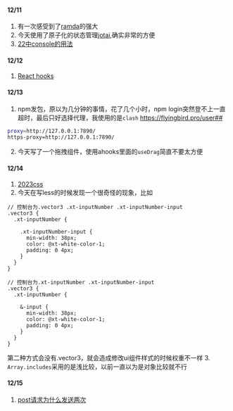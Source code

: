 #### 12/11

1. 有一次感受到了[ramda](https://ramdajs.com/docs)的强大
2. 今天使用了原子化的状态管理[jotai](https://jotai.org/docs/core/use-atom),确实非常的方便
3. [22中console的用法](https://zhuanlan.zhihu.com/p/662437488)

#### 12/12
1. [React hooks](https://mp.weixin.qq.com/s/rMGraYV-gr9xkkewyeTBjA)

#### 12/13
1. npm发包，原以为几分钟的事情，花了几个小时，npm login突然登不上一直超时，最后只好选择代理，我使用的是`clash`
https://flyingbird.pro/user##
``` bash
proxy=http://127.0.0.1:7890/
https-proxy=http://127.0.0.1:7890/
```
2. 今天写了一个拖拽组件，使用ahooks里面的`useDrag`简直不要太方便

#### 12/14
1. [2023css](https://mp.weixin.qq.com/s/EhVts0zd6hcvbVTD5OBZbg)
2. 今天在写less的时候发现一个很奇怪的现象，比如
```less
// 控制台为.vector3 .xt-inputNumber .xt-inputNumber-input
.vector3 {
  .xt-inputNumber {

    .xt-inputNumber-input {
      min-width: 38px;
      color: @xt-white-color-1;
      padding: 0 4px;
    }
  }
}

// 控制台为.xt-inputNumber .xt-inputNumber-input
.vector3 {
  .xt-inputNumber {

    &-input {
      min-width: 38px;
      color: @xt-white-color-1;
      padding: 0 4px;
    }
  }
}

```
第二种方式会没有.vector3，就会造成修改ui组件样式的时候权重不一样
3. `Array.includes`采用的是浅比较，以前一直以为是对象比较就不行


#### 12/15
1. [post请求为什么发送两次](https://mp.weixin.qq.com/s/GkN8_jw74P0r2NpDpu-NYg)